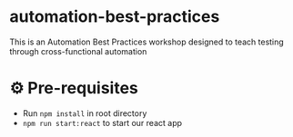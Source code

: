 # automation-best-practices
This is an Automation Best Practices workshop designed to teach testing through cross-functional automation

# ⚙️ Pre-requisites


* Run `npm install` in root directory
* `npm run start:react` to start our react app